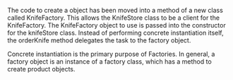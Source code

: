 The code to create a object has been moved into a method of a new class called KnifeFactory. 
This allows the KnifeStore class to be a client for the KnifeFactory. 
The KnifeFactory object to use is passed into the constructor for the knifeStore class. 
Instead of performing concrete instantiation itself, the orderKnife method delegates the task to the factory object.

Concrete instantiation is the primary purpose of Factories. In general, a factory object is an instance of a factory class, which has a method to create product objects.